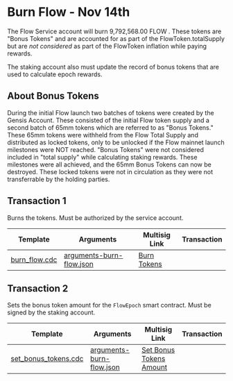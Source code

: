 # Burn Flow - Nov 14th

The Flow Service account will burn 9,792,568.00 FLOW
. These tokens are "Bonus Tokens" and 
are accounted for as part of the FlowToken.totalSupply but are *not considered* as part of
the FlowToken inflation while paying rewards.

The staking account also must update the record
of bonus tokens that are used to calculate epoch rewards.

## About Bonus Tokens

During the initial Flow launch two batches of tokens were created by the Gensis Account. These consisted of the initial Flow token supply and a second batch of 65mm tokens which are referred to as "Bonus Tokens." These 65mm tokens were withheld from the Flow Total Supply and distributed as locked tokens, only to be unlocked if the Flow mainnet launch milestones were NOT reached. "Bonus Tokens" were not considered included in "total supply" while calculating staking rewards. These milestones were all achieved, and the 65mm Bonus Tokens can now be destroyed. These locked tokens were not in circulation as they were not transferrable by the holding parties.

## Transaction 1

Burns the tokens. Must be authorized by the service account.

| Template                                                 | Arguments | Multisig Link   | Transaction |
|---                                                       |---        |---              |---          |
| [burn_flow.cdc](../../../../templates/burn_flow.cdc) | [arguments-burn-flow.json](./arguments-burn-flow.json) | [Burn Tokens](https://flow-multisig-git-service-account-onflow.vercel.app/mainnet?type=serviceAccount&name=burn_flow.cdc&param=%5B%20%20%20%20%20%7B%20%20%20%20%20%20%20%20%20%22type%22:%20%22UFix64%22,%20%20%20%20%20%20%20%20%20%22value%22:%20%229792568.00%22%20%20%20%20%20%7D%20%5D&acct=0xe467b9dd11fa00df&limit=9999) |


## Transaction 2

Sets the bonus token amount for the `FlowEpoch` smart contract.
Must be signed by the staking account.

| Template                                                 | Arguments | Multisig Link   | Transaction |
|---                                                       |---        |---              |---          |
| [set_bonus_tokens.cdc](../../../../templates/set_bonus_tokens.cdc) | [arguments-burn-flow.json](./arguments-burn-flow.json) | [Set Bonus Tokens Amount]() |